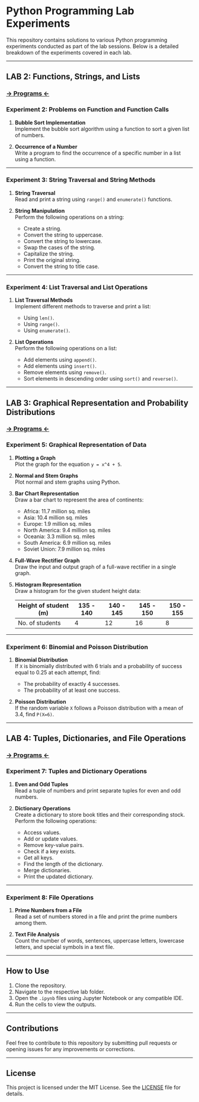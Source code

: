 # Python Programming Lab Experiments

This repository contains solutions to various Python programming experiments conducted as part of the lab sessions. Below is a detailed breakdown of the experiments covered in each lab.

---

## LAB 2: Functions, Strings, and Lists

### [-> Programs <-](https://github.com/abhinavomanakuttan/KTU-LAB-WORKS/blob/main/Python%20/PROGRAMS/class_2.ipynb)

### Experiment 2: Problems on Function and Function Calls
1. **Bubble Sort Implementation**  
   Implement the bubble sort algorithm using a function to sort a given list of numbers.

2. **Occurrence of a Number**  
   Write a program to find the occurrence of a specific number in a list using a function.

---

### Experiment 3: String Traversal and String Methods
1. **String Traversal**  
   Read and print a string using `range()` and `enumerate()` functions.

2. **String Manipulation**  
   Perform the following operations on a string:
   - Create a string.
   - Convert the string to uppercase.
   - Convert the string to lowercase.
   - Swap the cases of the string.
   - Capitalize the string.
   - Print the original string.
   - Convert the string to title case.

---

### Experiment 4: List Traversal and List Operations
1. **List Traversal Methods**  
   Implement different methods to traverse and print a list:
   - Using `len()`.
   - Using `range()`.
   - Using `enumerate()`.

2. **List Operations**  
   Perform the following operations on a list:
   - Add elements using `append()`.
   - Add elements using `insert()`.
   - Remove elements using `remove()`.
   - Sort elements in descending order using `sort()` and `reverse()`.

---

## LAB 3: Graphical Representation and Probability Distributions

### [-> Programs <-](https://github.com/abhinavomanakuttan/KTU-LAB-WORKS/blob/main/Python%20/PROGRAMS/3rd_lab%20.ipynb)

### Experiment 5: Graphical Representation of Data
1. **Plotting a Graph**  
   Plot the graph for the equation `y = x^4 + 5`.

2. **Normal and Stem Graphs**  
   Plot normal and stem graphs using Python.

3. **Bar Chart Representation**  
   Draw a bar chart to represent the area of continents:
   - Africa: 11.7 million sq. miles  
   - Asia: 10.4 million sq. miles  
   - Europe: 1.9 million sq. miles  
   - North America: 9.4 million sq. miles  
   - Oceania: 3.3 million sq. miles  
   - South America: 6.9 million sq. miles  
   - Soviet Union: 7.9 million sq. miles  

4. **Full-Wave Rectifier Graph**  
   Draw the input and output graph of a full-wave rectifier in a single graph.

5. **Histogram Representation**  
   Draw a histogram for the given student height data:

   | Height of student (m) | 135 - 140 | 140 - 145 | 145 - 150 | 150 - 155 |
   |-----------------------|-----------|-----------|-----------|-----------|
   | No. of students       | 4         | 12        | 16        | 8         |

---

### Experiment 6: Binomial and Poisson Distribution
1. **Binomial Distribution**  
   If `X` is binomially distributed with 6 trials and a probability of success equal to 0.25 at each attempt, find:
   - The probability of exactly 4 successes.
   - The probability of at least one success.

2. **Poisson Distribution**  
   If the random variable `X` follows a Poisson distribution with a mean of 3.4, find `P(X=6)`.

---

## LAB 4: Tuples, Dictionaries, and File Operations

### [-> Programs <-](https://github.com/abhinavomanakuttan/KTU-LAB-WORKS/blob/main/Python%20/PROGRAMS/Lab_4.ipynb)

### Experiment 7: Tuples and Dictionary Operations
1. **Even and Odd Tuples**  
   Read a tuple of numbers and print separate tuples for even and odd numbers.

2. **Dictionary Operations**  
   Create a dictionary to store book titles and their corresponding stock. Perform the following operations:
   - Access values.
   - Add or update values.
   - Remove key-value pairs.
   - Check if a key exists.
   - Get all keys.
   - Find the length of the dictionary.
   - Merge dictionaries.
   - Print the updated dictionary.

---

### Experiment 8: File Operations
1. **Prime Numbers from a File**  
   Read a set of numbers stored in a file and print the prime numbers among them.

2. **Text File Analysis**  
   Count the number of words, sentences, uppercase letters, lowercase letters, and special symbols in a text file.

---

## How to Use
1. Clone the repository.
2. Navigate to the respective lab folder.
3. Open the `.ipynb` files using Jupyter Notebook or any compatible IDE.
4. Run the cells to view the outputs.

---

## Contributions
Feel free to contribute to this repository by submitting pull requests or opening issues for any improvements or corrections.

---

## License
This project is licensed under the MIT License. See the [LICENSE](LICENSE) file for details.
